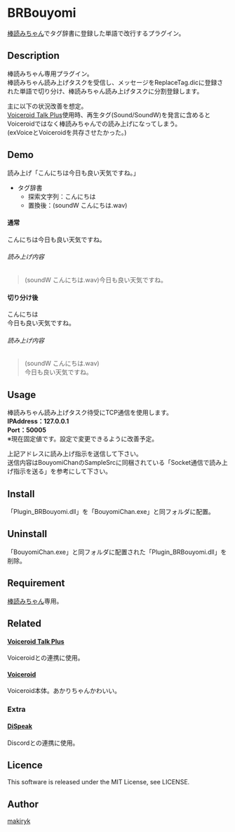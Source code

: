 # BRBouyomi
[棒読みちゃん](http://chi.usamimi.info/Program/Application/BouyomiChan/)でタグ辞書に登録した単語で改行するプラグイン。  
  
## Description
棒読みちゃん専用プラグイン。  
棒読みちゃん読み上げタスクを受信し、メッセージをReplaceTag.dicに登録された単語で切り分け、棒読みちゃん読み上げタスクに分割登録します。  
  
主に以下の状況改善を想定。  
[Voiceroid Talk Plus](https://ch.nicovideo.jp/Wangdora/blomaga/ar12646)使用時、再生タグ(Sound/SoundW)を発言に含めるとVoiceroidではなく棒読みちゃんでの読み上げになってしまう。  
(exVoiceとVoiceroidを共存させたかった。)  
  
## Demo
読み上げ「こんにちは今日も良い天気ですね。」
- タグ辞書
   - 探索文字列：こんにちは  
   - 置換後：(soundW こんにちは.wav)  
  
#### 通常
こんにちは今日も良い天気ですね。  
###### 読み上げ内容
>(soundW こんにちは.wav)今日も良い天気ですね。  
  
#### 切り分け後
こんにちは  
今日も良い天気ですね。  
###### 読み上げ内容
>(soundW こんにちは.wav)  
>今日も良い天気ですね。  
  
## Usage
棒読みちゃん読み上げタスク待受にTCP通信を使用します。  
**IPAddress：127.0.0.1**  
**Port：50005**  
※現在固定値です。設定で変更できるように改善予定。  
  
上記アドレスに読み上げ指示を送信して下さい。  
送信内容はBouyomiChanのSampleSrcに同梱されている「Socket通信で読み上げ指示を送る」を参考にして下さい。  
  
## Install
「Plugin_BRBouyomi.dll」を「BouyomiChan.exe」と同フォルダに配置。  
  
## Uninstall
「BouyomiChan.exe」と同フォルダに配置された「Plugin_BRBouyomi.dll」を削除。  
  
## Requirement
[棒読みちゃん](http://chi.usamimi.info/Program/Application/BouyomiChan/)専用。  
  
## Related
#### [Voiceroid Talk Plus](https://ch.nicovideo.jp/Wangdora/blomaga/ar12646)
Voiceroidとの連携に使用。  
#### [Voiceroid](https://www.ah-soft.com/product/series.html#voiceroid)
Voiceroid本体。あかりちゃんかわいい。  
### Extra
#### [DiSpeak](https://github.com/micelle/dc_DiSpeak)
Discordとの連携に使用。  
  
## Licence
This software is released under the MIT License, see LICENSE.  
  
## Author
[makiryk](https://github.com/makiryk)  